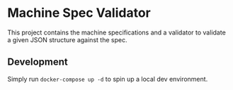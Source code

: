 
# Machine Spec Validator

This project contains the machine specifications and a validator to validate a given JSON structure against the spec.

## Development

Simply run `docker-compose up -d` to spin up a local dev environment.

